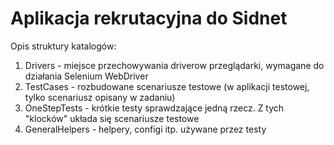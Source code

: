 # Aplikacja rekrutacyjna do Sidnet

Opis struktury katalogów:

1) Drivers - miejsce przechowywania driverow przeglądarki, wymagane do działania Selenium WebDriver
2) TestCases - rozbudowane scenariusze testowe (w aplikacji testowej, tylko scenariusz opisany w zadaniu)
3) OneStepTests - krótkie testy sprawdzające jedną rzecz. Z tych "klocków" układa się scenariusze testowe
4) GeneralHelpers - helpery, configi itp. używane przez testy